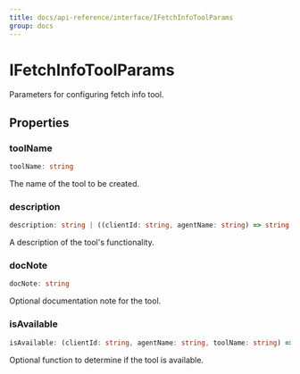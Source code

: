 ```yaml
---
title: docs/api-reference/interface/IFetchInfoToolParams
group: docs
---
```


# IFetchInfoToolParams

Parameters for configuring fetch info tool.

## Properties

### toolName

```ts
toolName: string
```

The name of the tool to be created.

### description

```ts
description: string | ((clientId: string, agentName: string) => string | Promise<string>)
```

A description of the tool's functionality.

### docNote

```ts
docNote: string
```

Optional documentation note for the tool.

### isAvailable

```ts
isAvailable: (clientId: string, agentName: string, toolName: string) => boolean | Promise<boolean>
```

Optional function to determine if the tool is available.
